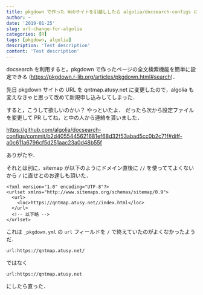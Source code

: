 ```yaml
---
title: pkgdown で作った Webサイトを引越ししたら algolia/docsearch-configs に設定変更を PR しよう
author: ~
date: '2019-01-25'
slug: url-change-for-algolia
categories: [R]
tags: [pkgdown, algolia]
description: 'Test description'
content: 'Test description'
---
```


docsearch を利用すると，pkgdown で作ったページの全文検索機能を簡単に設定できる (https://pkgdown.r-lib.org/articles/pkgdown.html#search)．

先日 pkgdown サイトの URL を qntmap.atusy.net に変更したので，algolia も変えなきゃと思って改めて新規申し込みしてしまった．

すると，こうして欲しいのかい？ やっといたよ．
だったら次から設定ファイルを変更して PR してね，と中の人から連絡を貰いました．

https://github.com/algolia/docsearch-configs/commit/b2d4055445621681ef68d32f53abad5cc0b2c71f#diff-a0c611a6796cf5d251aac23a0d48b55f

ありがたや．

それとは別に，sitemap が以下のようにドメイン直後に `//` を使っててよくないから `/` に直せとのお達しも頂いた．

```{.xml}
<?xml version="1.0" encoding="UTF-8"?>
<urlset xmlns="http://www.sitemaps.org/schemas/sitemap/0.9">
  <url>
    <loc>https://qntmap.atusy.net//index.html</loc>
  </url>
  <!-- 以下略 -->
</urlset>
```

これは `_pkgdown.yml` の `url` フィールドを `/` で終えていたのがよくなかったようだ．

```{.yaml}
url:https://qntmap.atusy.net/
```

ではなく

```{.yaml}
url:https://qntmap.atusy.net
```

にしたら直った．
